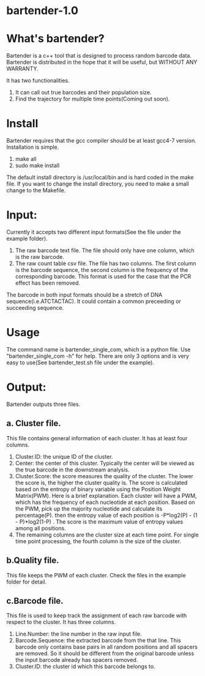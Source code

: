 # bartender-1.0

# What's bartender?

Bartender is a c++ tool that is designed to process random barcode data. Bartender is distributed in the hope that it will be useful, but WITHOUT ANY WARRANTY.

It has two functionalities. 

1. It can call out true barcodes and their population size.
2. Find the trajectory for multiple time points(Coming out soon).

# Install
 Bartender requires that the gcc compiler should be at least gcc4-7 version. Installation is simple.
 1. make all
 2. sudo make install

The default install directory is /usr/local/bin and is hard coded in the make file. If you want to change the install directory, you need to make a small change to the Makefile.

# Input:
 Currently it accepts two different input formats(See the file under the example folder). 
  1. The raw barcode text file. The file should only have one column, which is the raw barcode. 
  2. The raw count table csv file. The file has two columns. The first column is the barcode sequence, the second column is the frequency of the corresponding barcode. This format is used for the case that the PCR effect has been removed.

The barcode in both input formats should be a stretch of DNA sequence(i.e.ATCTACTAC). It could contain a common preceeding or succeeding sequence. 

# Usage

The command name is bartender_single_com, which is a python file. Use "bartender_single_com -h" for help. There are only 3 options and is very easy to use(See bartender_test.sh file under the example).

# Output:
Bartender outputs three files. 

## a. Cluster file.
   
This file contains general information of each cluster. It has at least four columns.
  1. Cluster.ID: the unique ID of the cluster.
  2. Center: the center of this cluster. Typically the center will be viewed as the true barcode in the downstream analysis.
  3. Cluster.Score: the score measures the quality of the cluster. The lower the score is, the higher the cluster quality is. The score is calculated based on the entropy of binary variable using the Position Weight Matrix(PWM). Here is a brief explanation. Each cluster will have a PWM, which has the frequency of each nucleotide at each position. Based on the PWM, pick up the majority nucleotide and calculate its percentage(P). then the entropy value of each position is -P*log2(P) - (1 - P)*log2(1-P) . The score is the maximum value of entropy values among all positions.
  4. The remaining columns are the cluster size at each time point. For single time point processing, the fourth column is the size of the cluster.

## b.Quality file.

This file keeps the PWM of each cluster. Check the files in the example folder for detail.

## c.Barcode file.

This file is used to keep track the assignment of each raw barcode with respect to the cluster. It has three columns.
  1. Line.Number: the line number in the raw input file.
  2. Barcode.Sequence: the extracted barcode from the that line. This barcode only contains base pairs in all random positions and all spacers are removed. So it should be different from the original barcode unless the input barcode already has spacers removed.
  3. Cluster.ID: the cluster id which this barcode belongs to.
